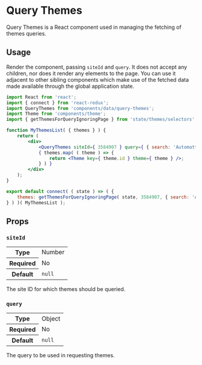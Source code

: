 # Query Themes

Query Themes is a React component used in managing the fetching of themes queries.

## Usage

Render the component, passing `siteId` and `query`. It does not accept any children, nor does it render any elements to the page. You can use it adjacent to other sibling components which make use of the fetched data made available through the global application state.

```jsx
import React from 'react';
import { connect } from 'react-redux';
import QueryThemes from 'components/data/query-themes';
import Theme from 'components/theme';
import { getThemesForQueryIgnoringPage } from 'state/themes/selectors';

function MyThemesList( { themes } ) {
	return (
		<div>
			<QueryThemes siteId={ 3584907 } query={ { search: 'Automattic' } } />
			{ themes.map( ( theme ) => {
				return <Theme key={ theme.id } theme={ theme } />;
			} ) }
		</div>
	);
}

export default connect( ( state ) => ( {
	themes: getThemesForQueryIgnoringPage( state, 3584907, { search: 'Automattic' } ),
} ) )( MyThemesList );
```

## Props

### `siteId`

<table>
	<tr><th>Type</th><td>Number</td></tr>
	<tr><th>Required</th><td>No</td></tr>
	<tr><th>Default</th><td><code>null</code></td></tr>
</table>

The site ID for which themes should be queried.

### `query`

<table>
	<tr><th>Type</th><td>Object</td></tr>
	<tr><th>Required</th><td>No</td></tr>
	<tr><th>Default</th><td><code>null</code></td></tr>
</table>

The query to be used in requesting themes.
